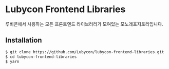 # Lubycon Frontend Libraries

루비콘에서 사용하는 모든 프론트엔드 라이브러리가 모여있는 모노레포지토리입니다.

## Installation

```sh
$ git clone https://github.com/Lubycon/lubycon-frontend-libraries.git
$ cd lubycon-frontend-libraries
$ yarn
```

